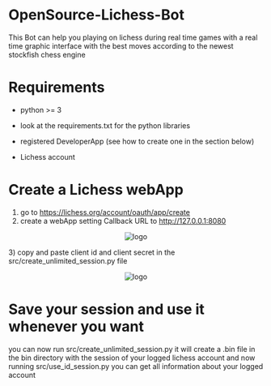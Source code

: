 # OpenSource-Lichess-Bot

This Bot can help you playing on lichess during real time games with a real time graphic interface with the best moves
according to the newest stockfish chess engine

# Requirements

- python >= 3

- look at the requirements.txt for the python libraries

- registered DeveloperApp (see how to create one in the section below)

- Lichess account

# Create a Lichess webApp

1) go to https://lichess.org/account/oauth/app/create
2) create a webApp setting Callback URL to http://127.0.0.1:8080

 <p align="center">
  <img src="https://i.ibb.co/tKrTCfw/Annotazione-2019-09-10-113314.png" alt="logo">
</p>
3) copy and paste client id and client secret in the src/create_unlimited_session.py file

 <p align="center">
  <img src="https://i.ibb.co/cr68MN5/Annotazione-2019-09-10-113903.png" alt="logo">
</p>

# Save your session and use it whenever you want

you can now run src/create_unlimited_session.py
it will create a .bin file in the bin directory with the session of your logged lichess account
and now running src/use_id_session.py you can get all information about your logged account
